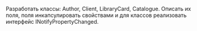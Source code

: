 Разработать классы: Author, Client, LibraryCard, Catalogue.
Описать их поля, поля инкапсулировать свойствами и для классов
реализовать интерфейс INotifyPropertyChanged. 
